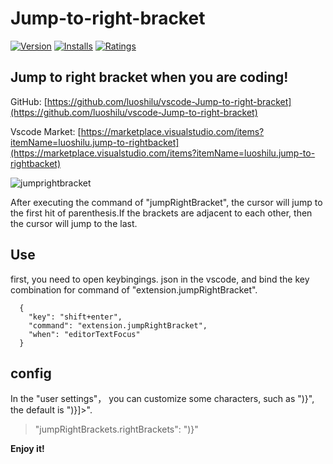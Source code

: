 # Jump-to-right-bracket

[![Version](https://vsmarketplacebadge.apphb.com/version/luoshilu.jump-to-rightbacket.svg)](https://marketplace.visualstudio.com/items?itemName=luoshilu.jump-to-rightbacket)
[![Installs](https://vsmarketplacebadge.apphb.com/installs/luoshilu.jump-to-rightbacket.svg)](https://marketplace.visualstudio.com/items?itemName=luoshilu.jump-to-rightbacket)
[![Ratings](https://vsmarketplacebadge.apphb.com/rating/luoshilu.jump-to-rightbacket.svg)](https://vsmarketplacebadge.apphb.com/rating/luoshilu.jump-to-rightbacket.svg)

## Jump to right bracket when you are coding!

GitHub: [https://github.com/luoshilu/vscode-Jump-to-right-bracket](https://github.com/luoshilu/vscode-Jump-to-right-bracket)

Vscode Market: [https://marketplace.visualstudio.com/items?itemName=luoshilu.jump-to-rightbacket](https://marketplace.visualstudio.com/items?itemName=luoshilu.jump-to-rightbacket)

![jumprightbracket](https://user-images.githubusercontent.com/16523045/44298243-162ab000-a2a5-11e8-83cc-2c1c0f0869ec.gif)

After executing the command of "jumpRightBracket", the cursor will jump to the first hit of parenthesis.If the brackets are adjacent to each other, then the cursor will jump to the last.

## Use

first, you need to open keybingings. json in the vscode, and bind the key combination for command of "extension.jumpRightBracket".

```
  {
    "key": "shift+enter",
    "command": "extension.jumpRightBracket",
    "when": "editorTextFocus"
  }
```

## config

In the "user settings"， you can customize some characters, such as ")}", the default is ")}]>".

> "jumpRightBrackets.rightBrackets": ")}"

**Enjoy it!**
